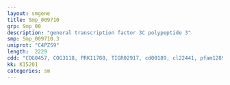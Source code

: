 ```yaml
---
layout: smgene
title: Smp_009710
grp: Smp_00
description: "general transcription factor 3C polypeptide 3"
smp: Smp_009710.3
uniprot: "C4PZS9"
length:  2229
cdd: "COG0457, COG3118, PRK11788, TIGR02917, cd00189, cl22441, pfam12895, pfam13429, smart00028, smart01043"
kk: K15201
categories: sm
---
```

